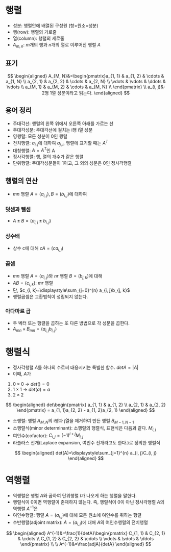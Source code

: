 # 행렬
- 성분: 행렬안에 배열된 구성원 (항=원소=성분)
- 행(row): 행렬의 가로줄
- 열(column): 행렬의 세로줄
- $A_{m, n}$: $m$개의 행과 $n$개의 열로 이루어진 행렬 $A$
## 표기
$$
\begin{aligned}
A_{M, N}&=\begin{pmatrix}a_{1, 1} & a_{1, 2} & \cdots & a_{1, N} \\
a_{2, 1} & a_{2, 2} & \cdots & a_{2, N} \\
\vdots & \vdots & \ddots & \vdots \\
a_{M, 1} & a_{M, 2} & \cdots & a_{M, N} \\
\end{pmatrix} \\
a_{i, j}&: 2행 1열 성분이라고 읽는다.
\end{aligned}
$$
## 용어 정리
- 주대각선: 행렬의 왼쪽 위에서 오른쪽 아래를 가르는 선
- 주대각성분: 주대각선에 걸치는 i행 i열 성분
- 영행렬: 모든 성분이 0인 행렬
- 전치행렬: $a_{i, j}$에 대하여 $a_{j, i}$, 행렬에 표기할 때는 $A^T$
- 대칭행렬: $A=A^T$인 A
- 정사각행렬: 행, 열의 개수가 같은 행렬
- 단위행렬: 주대각성분들이 1이고, 그 외의 성분은 0인 정사각행렬
## 행렬의 연산
- $mn$ 행렬 $A=(a_{i, j}), B=(b_{i, j})$에 대하여
### 덧셈과 뺄셈
- $A \pm B = (a_{i, j} \pm b_{i, j})$
### 상수배
- 상수 c에 대해 $cA = (ca_{i, j})$
### 곱셈
- $mn$ 행렬 $A=(a_{i, j})$와 $nr$ 행렬 $B=(b_{j, k})$에 대해
- $AB=(c_{i, k})$: $mr$ 행렬
- 단, $c_{i, k}=\displaystyle\sum_{j=0}^{n} a_{i, j}b_{j, k}$
- 행렬곱셈은 교환법칙이 성립되지 않는다.
### 아다마르 곱
- 두 벡터 또는 행렬을 곱하는 또 다른 방법으로 각 성분을 곱한다.
- $A_{mn} \times B_{mn} = (a_{i, j}b_{i, j})$
# 행렬식
- 정사각행렬 $A$를 하나의 수로써 대응시키는 특별한 함수. $detA=|A|$
- 이때, $A$가
1. $0 \times 0$ $\rightarrow$ $det() = 0$
2. $1 \times 1$ $\rightarrow$ $det(a) = a$
3. $2 \times 2$

$$
\begin{aligned}
det\begin{pmatrix} a_{1, 1} & a_{1, 2} \\
a_{2, 1} & a_{2, 2} \end{pmatrix} = a_{1, 1}a_{2, 2} - a_{1, 2}a_{2, 1}
\end{aligned}
$$

- 소행렬: 행렬 $A_{M, N}$의 i행과 j열을 제거하여 만든 행렬 $B_{M - 1, N - 1}$
- 소행렬식(minor determinant): 소행렬의 행렬식, 표현식은 다음과 같다. $M_{i, j}$
- 여인수(cofactor): $C_{i, j} = (-1)^{i + j}M_{i, j}$
- 라플라스 전개(Laplace expansion, 여인수 전개라고도 한다.)로 정의한 행렬식

$$
\begin{aligned}
det(A)=\displaystyle\sum_{j=1}^{n} a_{i, j}C_{i, j}
\end{aligned}
$$

# 역행렬
- 역행렬은 행렬 $A$와 곱하여 단위행렬 $I$가 나오게 하는 행렬을 말한다.
- 행렬식이 0이면 역행렬이 존재하지 않는다. 즉, 행렬식이 0이 아닌 정사각행렬 $A$의 역행렬 $A^{-1}$은
- 여인수행렬: 행렬 $A=(a_{i, j})$에 대해 모든 원소에 여인수를 취하는 행렬
- 수반행렬(adjoint matrix): $A=(a_{i, j})$에 대해 $A$의 여인수행렬의 전치행렬

$$
\begin{aligned}
A^{-1}&=\frac{1}{detA}\begin{pmatrix} C_{1, 1} & C_{2, 1} & \cdots \\
C_{1, 2} & C_{2, 2} & \cdots \\
\vdots & \vdots & \ddots
\end{pmatrix} \\
\\
A^{-1}&=\frac{adjA}{detA}
\end{aligned}
$$